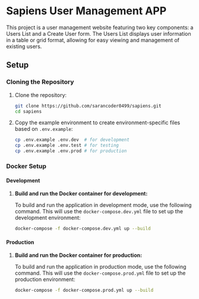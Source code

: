 # Sapiens User Management APP
This project is a user management website featuring two key components: a Users List and a Create User form. The Users List displays user information in a table or grid format, allowing for easy viewing and management of existing users. 

## Setup

### Cloning the Repository

1. Clone the repository:
    ```bash
    git clone https://github.com/sarancoder0499/sapiens.git
    cd sapiens
    ```

2. Copy the example environment to create environment-specific files based on `.env.example`:
    ```bash
    cp .env.example .env.dev  # for development
    cp .env.example .env.test # for testing
    cp .env.example .env.prod # for production
    ```

### Docker Setup

#### Development

1. **Build and run the Docker container for development:**

   To build and run the application in development mode, use the following command. This will use the `docker-compose.dev.yml` file to set up the development environment:

   ```bash
   docker-compose -f docker-compose.dev.yml up --build

#### Production

1. **Build and run the Docker container for production:**

   To build and run the application in production mode, use the following command. This will use the `docker-compose.prod.yml` file to set up the production environment:

   ```bash
   docker-compose -f docker-compose.prod.yml up --build
